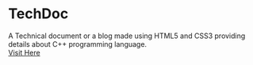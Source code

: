 # TechDoc
A Technical document or a blog made using HTML5 and CSS3 providing details about C++ programming language.
<br>
<a href="https://mrinnnmoy.github.io/TechDoc/" target="_blank">Visit Here</a>
